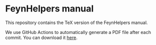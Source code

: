 # FeynHelpers manual

This repository contains the TeX version of the FeynHelpers manual. 

We use GitHub Actions to automatically generate a PDF file after each commit. You can download it [here](https://github.com/FeynCalc/feynhelpers-manual/releases).


